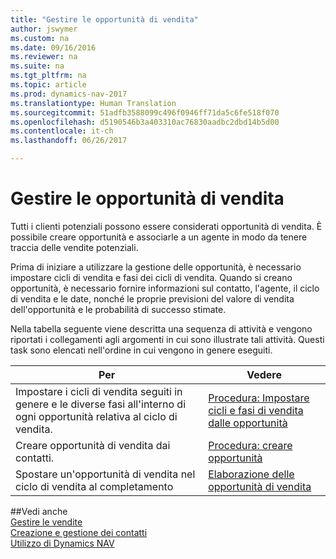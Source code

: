 ```yaml
---
title: "Gestire le opportunità di vendita"
author: jswymer
ms.custom: na
ms.date: 09/16/2016
ms.reviewer: na
ms.suite: na
ms.tgt_pltfrm: na
ms.topic: article
ms.prod: dynamics-nav-2017
ms.translationtype: Human Translation
ms.sourcegitcommit: 51adfb3588099c496f0946ff71da5c6fe518f070
ms.openlocfilehash: d5190546b3a403310ac76830aadbc2dbd14b5d00
ms.contentlocale: it-ch
ms.lasthandoff: 06/26/2017

---
```

# <a name="manage-sales-opportunities"></a>Gestire le opportunità di vendita
Tutti i clienti potenziali possono essere considerati opportunità di vendita. È possibile creare opportunità e associarle a un agente in modo da tenere traccia delle vendite potenziali.

Prima di iniziare a utilizzare la gestione delle opportunità, è necessario impostare cicli di vendita e fasi dei cicli di vendita. Quando si creano opportunità, è necessario fornire informazioni sul contatto, l'agente, il ciclo di vendita e le date, nonché le proprie previsioni del valore di vendita dell'opportunità e le probabilità di successo stimate.

Nella tabella seguente viene descritta una sequenza di attività e vengono riportati i collegamenti agli argomenti in cui sono illustrate tali attività. Questi task sono elencati nell'ordine in cui vengono in genere eseguiti.

|Per |Vedere |
|---|-----|
|Impostare i cicli di vendita seguiti in genere e le diverse fasi all'interno di ogni opportunità relativa al ciclo di vendita.|[Procedura: Impostare cicli e fasi di vendita dalle opportunità](marketing-how-setup-opportunity-sales-cycles-stages.md)|
|Creare opportunità di vendita dai contatti.|[Procedura: creare opportunità](marketing-how-create-opportunities.md)|
|Spostare un'opportunità di vendita nel ciclo di vendita al completamento|[Elaborazione delle opportunità di vendita](marketing-processing-sales-opportunities.md)|


##<a name="see-also"></a>Vedi anche  
[Gestire le vendite](sales-manage-sales.md)  
[Creazione e gestione dei contatti](marketing-contacts.md)  
[Utilizzo di Dynamics NAV](ui-work-product.md)

